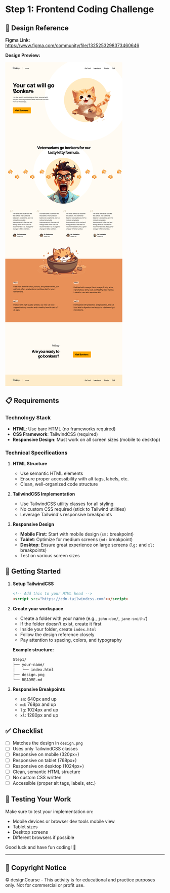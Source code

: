 # Step 1: Frontend Coding Challenge

## 🎨 Design Reference

**Figma Link:** https://www.figma.com/community/file/1325253298373460646

**Design Preview:**

![Design Reference](./design.png)

## 📋 Requirements

### Technology Stack

- **HTML**: Use bare HTML (no frameworks required)
- **CSS Framework**: TailwindCSS (required)
- **Responsive Design**: Must work on all screen sizes (mobile to desktop)

### Technical Specifications

1. **HTML Structure**

   - Use semantic HTML elements
   - Ensure proper accessibility with alt tags, labels, etc.
   - Clean, well-organized code structure

2. **TailwindCSS Implementation**

   - Use TailwindCSS utility classes for all styling
   - No custom CSS required (stick to Tailwind utilities)
   - Leverage Tailwind's responsive breakpoints

3. **Responsive Design**
   - **Mobile First**: Start with mobile design (`sm:` breakpoint)
   - **Tablet**: Optimize for medium screens (`md:` breakpoint)
   - **Desktop**: Ensure great experience on large screens (`lg:` and `xl:` breakpoints)
   - Test on various screen sizes

## 🚀 Getting Started

1. **Setup TailwindCSS**

   ```html
   <!-- Add this to your HTML head -->
   <script src="https://cdn.tailwindcss.com"></script>
   ```

2. **Create your workspace**

   - Create a folder with your name (e.g., `john-doe/`, `jane-smith/`)
   - If the folder doesn't exist, create it first
   - Inside your folder, create `index.html`
   - Follow the design reference closely
   - Pay attention to spacing, colors, and typography

   **Example structure:**

   ```
   Step1/
   ├── your-name/
   │   └── index.html
   ├── design.png
   └── README.md
   ```

3. **Responsive Breakpoints**
   - `sm`: 640px and up
   - `md`: 768px and up
   - `lg`: 1024px and up
   - `xl`: 1280px and up

## ✅ Checklist

- [ ] Matches the design in `design.png`
- [ ] Uses only TailwindCSS classes
- [ ] Responsive on mobile (320px+)
- [ ] Responsive on tablet (768px+)
- [ ] Responsive on desktop (1024px+)
- [ ] Clean, semantic HTML structure
- [ ] No custom CSS written
- [ ] Accessible (proper alt tags, labels, etc.)

## 📱 Testing Your Work

Make sure to test your implementation on:

- Mobile devices or browser dev tools mobile view
- Tablet sizes
- Desktop screens
- Different browsers if possible

Good luck and have fun coding! 🎉

---

## 📄 Copyright Notice

© designCourse - This activity is for educational and practice purposes only. Not for commercial or profit use.
